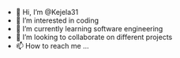 - 👋 Hi, I’m @Kejela31
- 👀 I’m interested in coding
- 🌱 I’m currently learning software engineering
- 💞️ I’m looking to collaborate on different projects 
- 📫 How to reach me ...

<!---
Kejela31/Kejela31 is a ✨ special ✨ repository because its `README.md` (this file) appears on your GitHub profile.
You can click the Preview link to take a look at your changes.
--->
